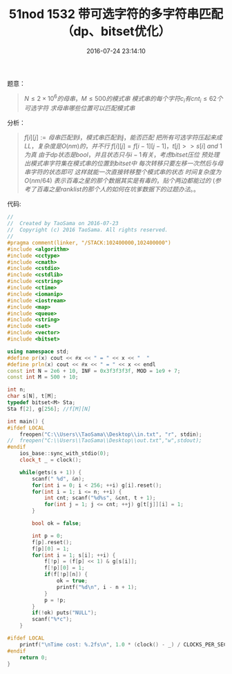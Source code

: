 ﻿---
title: 51nod 1532 带可选字符的多字符串匹配（dp、bitset优化）
categories:
  - 动态规划
  - bitset优化
  - 
tags:
  - bitset
  - 
  - 
date: 2016-07-24 23:14:10
toc: 
---

题意：
>$N\le 2\times 10^6的母串，M\le 500的模式串$
$模式串的每个字符c_i有cnt_i\le 62个可选字符$
$求母串哪些位置可以匹配模式串$

<!-- more -->
分析：
>$f[i][j]:=母串匹配到i，模式串匹配到j，能否匹配$
$把所有可选字符压起来成LL，复杂度是O(nm)的，并不行$
$f[i][j]=f[i-1][j-1]，t[j]>>s[i]\ and\ 1为真$
$由于dp状态是bool，并且状态只与i-1有关，考虑bitset压位$
$预处理出模式串字符集在模式串的位置到bitset中$
$每次转移只要左移一次然后与母串字符的状态即可$
$这样就能一次直接转移整个模式串的状态$
$时间复杂度为O(nm/64)$
$表示百毒之星的那个数据其实是有毒的，贴个两边都能过的$
$(参考了百毒之星ranklist的那个人的如何在坑爹数据下的过题办法。。$


代码:
```cpp
//
//  Created by TaoSama on 2016-07-23
//  Copyright (c) 2016 TaoSama. All rights reserved.
//
#pragma comment(linker, "/STACK:102400000,102400000")
#include <algorithm>
#include <cctype>
#include <cmath>
#include <cstdio>
#include <cstdlib>
#include <cstring>
#include <ctime>
#include <iomanip>
#include <iostream>
#include <map>
#include <queue>
#include <string>
#include <set>
#include <vector>
#include <bitset>

using namespace std;
#define pr(x) cout << #x << " = " << x << "  "
#define prln(x) cout << #x << " = " << x << endl
const int N = 2e6 + 10, INF = 0x3f3f3f3f, MOD = 1e9 + 7;
const int M = 500 + 10;

int n;
char s[N], t[M];
typedef bitset<M> Sta;
Sta f[2], g[256]; //f[M][N]

int main() {
#ifdef LOCAL
    freopen("C:\\Users\\TaoSama\\Desktop\\in.txt", "r", stdin);
//  freopen("C:\\Users\\TaoSama\\Desktop\\out.txt","w",stdout);
#endif
    ios_base::sync_with_stdio(0);
    clock_t _ = clock();

    while(gets(s + 1)) {
        scanf(" %d", &n);
        for(int i = 0; i < 256; ++i) g[i].reset();
        for(int i = 1; i <= n; ++i) {
            int cnt; scanf("%d%s", &cnt, t + 1);
            for(int j = 1; j <= cnt; ++j) g[t[j]][i] = 1;
        }

        bool ok = false;

        int p = 0;
        f[p].reset();
        f[p][0] = 1;
        for(int i = 1; s[i]; ++i) {
            f[!p] = (f[p] << 1) & g[s[i]];
            f[!p][0] = 1;
            if(f[!p][n]) {
                ok = true;
                printf("%d\n", i - n + 1);
            }
            p = !p;
        }
        if(!ok) puts("NULL");
        scanf("%*c");
    }

#ifdef LOCAL
    printf("\nTime cost: %.2fs\n", 1.0 * (clock() - _) / CLOCKS_PER_SEC);
#endif
    return 0;
}
```